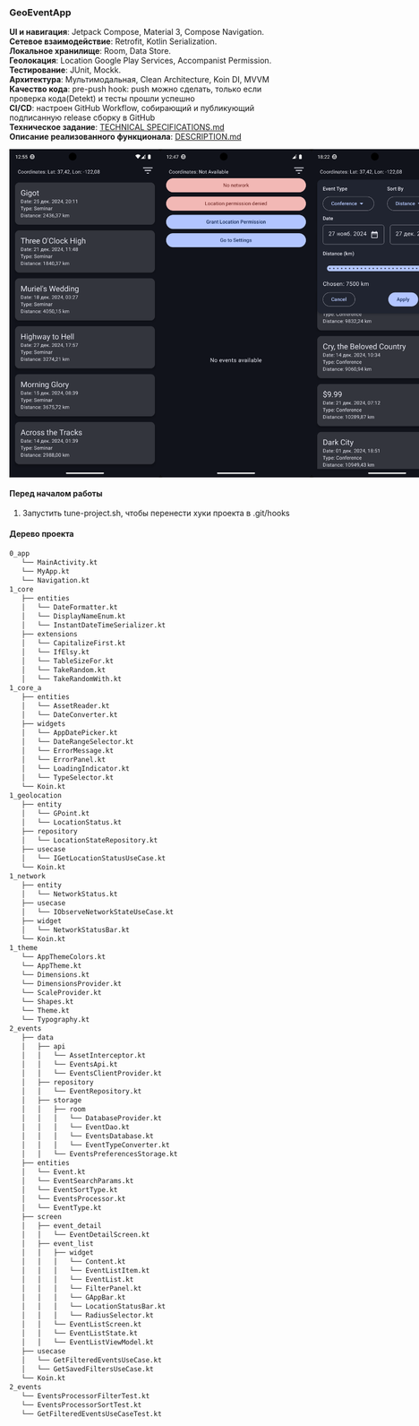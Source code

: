 ### GeoEventApp
**UI и навигация**: Jetpack Compose, Material 3, Compose Navigation.   
**Сетевое взаимодействие**: Retrofit, Kotlin Serialization.  
**Локальное хранилище**: Room, Data Store.  
**Геолокация**: Location Google Play Services, Accompanist Permission.  
**Тестирование**: JUnit, Mockk.  
**Архитектура**: Мультимодальная, Clean Architecture, Koin DI, MVVM   
**Качество кода**: pre-push hook: push можно сделать, только если проверка кода(Detekt) и тесты прошли успешно  
**CI/CD**: настроен GitHub Workflow, собирающий и публикующий подписанную release сборку в GitHub  
**Техническое задание**:
[TECHNICAL SPECIFICATIONS.md](https://github.com/vazh2100/GeoEventApplication/blob/master/TECHNICALSPECIFICATIONS.md)  
**Описание реализованного функционала**:
[DESCRIPTION.md](https://github.com/vazh2100/GeoEventApplication/blob/master/DESCRIPTION.md)
<div style="display: flex; justify-content: space-between;"> 
<img src="screenshots/Screenshot_Good.png" width="270"  alt=""/>
<img src="screenshots/Screenshot_Bad.png" width="270"  alt=""/>
<img src="screenshots/Screenshot_Filter.png" width="270"  alt=""/>
</div>

#### Перед началом работы
1. Запустить tune-project.sh, чтобы перенести хуки проекта в .git/hooks

#### Дерево проекта
```
0_app
   └── MainActivity.kt
   └── MyApp.kt
   └── Navigation.kt
1_core
   ├── entities
   │   └── DateFormatter.kt
   │   └── DisplayNameEnum.kt
   │   └── InstantDateTimeSerializer.kt
   ├── extensions
   │   └── CapitalizeFirst.kt
   │   └── IfElsy.kt
   │   └── TableSizeFor.kt
   │   └── TakeRandom.kt
   │   └── TakeRandomWith.kt
1_core_a
   ├── entities
   │   └── AssetReader.kt
   │   └── DateConverter.kt
   ├── widgets
   │   └── AppDatePicker.kt
   │   └── DateRangeSelector.kt
   │   └── ErrorMessage.kt
   │   └── ErrorPanel.kt
   │   └── LoadingIndicator.kt
   │   └── TypeSelector.kt
   └── Koin.kt
1_geolocation
   ├── entity
   │   └── GPoint.kt
   │   └── LocationStatus.kt
   ├── repository
   │   └── LocationStateRepository.kt
   ├── usecase
   │   └── IGetLocationStatusUseCase.kt
   └── Koin.kt
1_network
   ├── entity
   │   └── NetworkStatus.kt
   ├── usecase
   │   └── IObserveNetworkStateUseCase.kt
   ├── widget
   │   └── NetworkStatusBar.kt
   └── Koin.kt
1_theme
   └── AppThemeColors.kt
   └── AppTheme.kt
   └── Dimensions.kt
   └── DimensionsProvider.kt
   └── ScaleProvider.kt
   └── Shapes.kt
   └── Theme.kt
   └── Typography.kt
2_events
   ├── data
   │   ├── api
   │   │   └── AssetInterceptor.kt
   │   │   └── EventsApi.kt
   │   │   └── EventsClientProvider.kt
   │   ├── repository
   │   │   └── EventRepository.kt
   │   ├── storage
   │   │   ├── room
   │   │   │   └── DatabaseProvider.kt
   │   │   │   └── EventDao.kt
   │   │   │   └── EventsDatabase.kt
   │   │   │   └── EventTypeConverter.kt
   │   │   └── EventsPreferencesStorage.kt
   ├── entities
   │   └── Event.kt
   │   └── EventSearchParams.kt
   │   └── EventSortType.kt
   │   └── EventsProcessor.kt
   │   └── EventType.kt
   ├── screen
   │   ├── event_detail
   │   │   └── EventDetailScreen.kt
   │   ├── event_list
   │   │   ├── widget
   │   │   │   └── Content.kt
   │   │   │   └── EventListItem.kt
   │   │   │   └── EventList.kt
   │   │   │   └── FilterPanel.kt
   │   │   │   └── GAppBar.kt
   │   │   │   └── LocationStatusBar.kt
   │   │   │   └── RadiusSelector.kt
   │   │   └── EventListScreen.kt
   │   │   └── EventListState.kt
   │   │   └── EventListViewModel.kt
   ├── usecase
   │   └── GetFilteredEventsUseCase.kt
   │   └── GetSavedFiltersUseCase.kt
   └── Koin.kt
2_events
   └── EventsProcessorFilterTest.kt
   └── EventsProcessorSortTest.kt
   └── GetFilteredEventsUseCaseTest.kt
```
